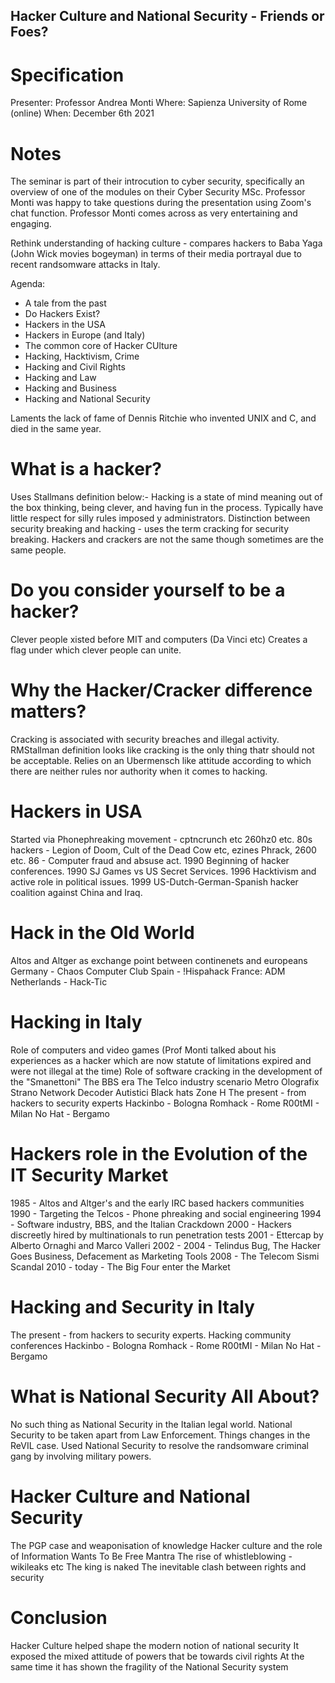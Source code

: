 ## Hacker Culture and National Security - Friends or Foes?

# Specification
Presenter: Professor Andrea Monti
Where: Sapienza University of Rome (online)
When: December 6th 2021

# Notes
The seminar is part of their introcution to cyber security, specifically an overview of one of the modules on their Cyber Security MSc.   Professor Monti was happy to take questions during the presentation using Zoom's chat function.   Professor Monti comes across as very entertaining and engaging.

Rethink understanding of hacking culture - compares hackers to Baba Yaga (John Wick movies bogeyman) in terms of their media portrayal due to recent randsomware attacks in Italy.

Agenda:
* A tale from the past
* Do Hackers Exist?
* Hackers in the USA
* Hackers in Europe (and Italy)
* The common core of Hacker CUlture
* Hacking, Hacktivism, Crime
* Hacking and Civil Rights
* Hacking and Law
* Hacking and Business
* Hacking and National Security

Laments the lack of fame of Dennis Ritchie who invented UNIX and C, and died in the same year.

# What is a hacker?
Uses Stallmans definition below:-
Hacking is a state of mind meaning out of the box thinking, being clever, and having fun in the process.
Typically have little respect for silly rules imposed y administrators.
Distinction between security breaking and hacking - uses the term cracking for security breaking. Hackers and crackers are not the same though sometimes are the same people.

# Do you consider yourself to be a hacker?
Clever people xisted before MIT and computers (Da Vinci etc)
Creates a flag under which clever people can unite.

# Why the Hacker/Cracker difference matters?
Cracking is associated with security breaches and illegal activity. 
RMStallman definition looks like cracking is the only thing thatr should not be acceptable.
Relies on an Ubermensch like attitude according to which there are neither rules nor authority when it comes to hacking.

# Hackers in USA
Started via Phonephreaking movement - cptncrunch etc 260hz0 etc.
80s hackers - Legion of Doom, Cult of the Dead Cow etc, ezines Phrack, 2600 etc.
86 - Computer fraud and absuse act.
1990 Beginning of hacker conferences.
1990 SJ Games vs US Secret Services.
1996 Hacktivism and active role in political issues.
1999 US-Dutch-German-Spanish hacker coalition against China and Iraq.

# Hack in the Old World
Altos and Altger as exchange point between continenets and europeans
Germany - Chaos Computer Club
Spain - !Hispahack
France: ADM
Netherlands - Hack-Tic

# Hacking in Italy
Role of computers and video games (Prof Monti talked about his experiences as a hacker which are now statute of limitations expired and were not illegal at the time)
Role of software cracking in the development of the "Smanettoni"
The BBS era
The Telco industry scenario
 Metro Olografix 
 Strano Network
 Decoder
 Autistici
 Black hats
 Zone H
The present - from hackers to security experts
 Hackinbo - Bologna
 Romhack - Rome
 R00tMI - Milan
 No Hat - Bergamo

# Hackers role in the Evolution of the IT Security Market
1985 - Altos and Altger's and the early IRC based hackers communities
1990 - Targeting the Telcos - Phone phreaking and social engineering
1994 - Software industry, BBS, and the Italian Crackdown
2000 - Hackers discreetly hired by multinationals to run penetration tests
2001 - Ettercap by Alberto Ornaghi and Marco Valleri
2002 - 2004 - Telindus Bug, The Hacker Goes Business, Defacement as Marketing Tools
2008 - The Telecom Sismi Scandal
2010 - today - The Big Four enter the Market

# Hacking and Security in Italy
The present - from hackers to security experts. Hacking community conferences 
 Hackinbo - Bologna
 Romhack - Rome
 R00tMI - Milan
 No Hat - Bergamo

# What is National Security All About?
No such thing as National Security in the Italian legal world.
National Security to be taken apart from Law Enforcement.
Things changes in the ReVIL case. Used National Security to resolve the randsomware criminal gang by involving military powers.

# Hacker Culture and National Security
The PGP case and weaponisation of knowledge
Hacker culture and the role of Information Wants To Be Free Mantra
The rise of whistleblowing - wikileaks etc
The king is naked
The inevitable clash between rights and security

# Conclusion
Hacker Culture helped shape the modern notion of national security
It exposed the mixed attitude of powers that be towards civil rights
At the same time it has shown the fragility of the National Security system

